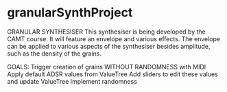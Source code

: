 # granularSynthProject
GRANULAR SYNTHESISER
This synthesiser is being developed by the CAMT course. It will feature an envelope and various
effects. The envelope can be applied to various aspects of the synthesiser besides amplitude,
such as the density of the grains.

GOALS:
Trigger creation of grains WITHOUT RANDOMNESS with MIDI
Apply default ADSR values from ValueTree
Add sliders to edit these values and update ValueTree
Implement randomness
